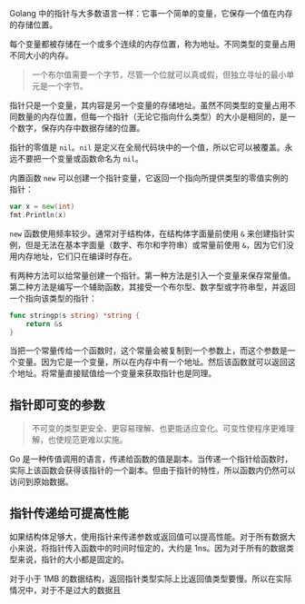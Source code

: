 Golang 中的指针与大多数语言一样：它事一个简单的变量，它保存一个值在内存的存储位置。

每个变量都被存储在一个或多个连续的内存位置，称为地址。不同类型的变量占用不同大小的内存。

> 一个布尔值需要一个字节，尽管一个位就可以真或假，但独立寻址的最小单元是一个字节。

指针只是一个变量，其内容是另一个变量的存储地址。虽然不同类型的变量占用不同数量的内存位置，但每一个指针（无论它指向什么类型）的大小是相同的，是一个数字，保存内存中数据存储的位置。

指针的零值是 `nil`。`nil` 是定义在全局代码块中的一个值，所以它可以被覆盖。永远不要把一个变量或函数命名为 `nil`。

内置函数 `new` 可以创建一个指针变量，它返回一个指向所提供类型的零值实例的指针：

```go
var x = new(int)
fmt.Println(x)
```

`new` 函数使用频率较少。通常对于结构体，在结构体字面量前使用 `&` 来创建指针实例，但是无法在基本字面量（数字、布尔和字符串）或常量前使用 `&`，因为它们没用内存地址，它们只在编译时存在。

有两种方法可以给常量创建一个指针。第一种方法是引入一个变量来保存常量值。第二种方法是编写一个辅助函数，其接受一个布尔型、数字型或字符串型，并返回一个指向该类型的指针：

```go
func stringp(s string) *string {
    return &s
}
```

当把一个常量传给一个函数时，这个常量会被复制到一个参数上，而这个参数是一个变量。因为它是一个变量，所以在内存中有一个地址。然后该函数就可以返回这个地址。将常量直接赋值给一个变量来获取指针也是同理。

## 指针即可变的参数

> 不可变的类型更安全、更容易理解、也更能适应变化。可变性使程序更难理解，也使规范更难以实施。

Go 是一种传值调用的语言，传递给函数的值是副本。当传递一个指针给函数时，实际上该函数会获得该指针的一个副本。但由于指针的特性，所以函数内仍然可以访问到原始数据。

## 指针传递给可提高性能

如果结构体足够大，使用指针来传递参数或返回值可以提高性能。对于所有数据大小来说，将指针传入函数中的时间时恒定的，大约是 1ns。因为对于所有的数据类型来说，指针的大小都是固定的。

对于小于 1MB 的数据结构，返回指针类型实际上比返回值类型要慢。所以在实际情况中，对于不是过大的数据且